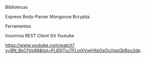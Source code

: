 Bibliotecas

Express
Body-Parser
Mongoose
Bcryptjs

Ferramentas

Insomnia REST Client
Git
Youtube

https://www.youtube.com/watch?v=BN_8bCfVp88&list=PL85ITvJ7FLoiXVwHXeOsOuVppGbBzo2dp